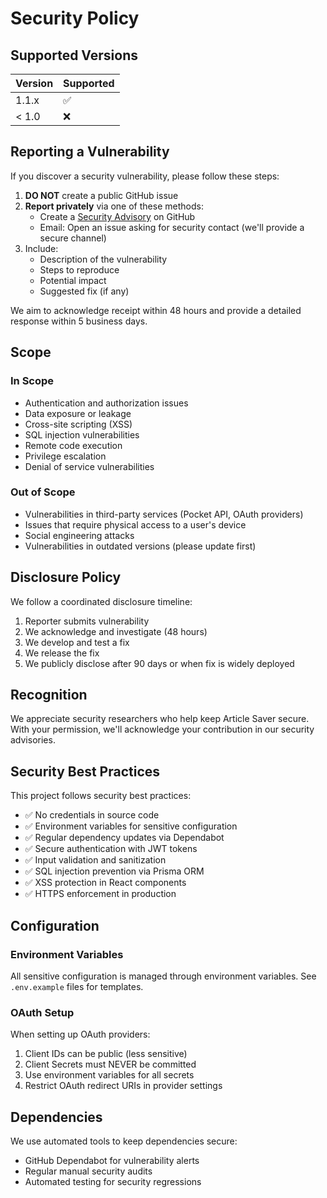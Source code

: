 # Security Policy

## Supported Versions

| Version | Supported          |
| ------- | ------------------ |
| 1.1.x   | :white_check_mark: |
| < 1.0   | :x:                |

## Reporting a Vulnerability

If you discover a security vulnerability, please follow these steps:

1. **DO NOT** create a public GitHub issue
2. **Report privately** via one of these methods:
   - Create a [Security Advisory](https://github.com/nilukush/article_saver/security/advisories/new) on GitHub
   - Email: Open an issue asking for security contact (we'll provide a secure channel)
3. Include:
   - Description of the vulnerability
   - Steps to reproduce
   - Potential impact
   - Suggested fix (if any)

We aim to acknowledge receipt within 48 hours and provide a detailed response within 5 business days.

## Scope

### In Scope
- Authentication and authorization issues
- Data exposure or leakage
- Cross-site scripting (XSS)
- SQL injection vulnerabilities
- Remote code execution
- Privilege escalation
- Denial of service vulnerabilities

### Out of Scope
- Vulnerabilities in third-party services (Pocket API, OAuth providers)
- Issues that require physical access to a user's device
- Social engineering attacks
- Vulnerabilities in outdated versions (please update first)

## Disclosure Policy

We follow a coordinated disclosure timeline:
1. Reporter submits vulnerability
2. We acknowledge and investigate (48 hours)
3. We develop and test a fix
4. We release the fix
5. We publicly disclose after 90 days or when fix is widely deployed

## Recognition

We appreciate security researchers who help keep Article Saver secure. With your permission, we'll acknowledge your contribution in our security advisories.

## Security Best Practices

This project follows security best practices:

- ✅ No credentials in source code
- ✅ Environment variables for sensitive configuration
- ✅ Regular dependency updates via Dependabot
- ✅ Secure authentication with JWT tokens
- ✅ Input validation and sanitization
- ✅ SQL injection prevention via Prisma ORM
- ✅ XSS protection in React components
- ✅ HTTPS enforcement in production

## Configuration

### Environment Variables

All sensitive configuration is managed through environment variables. See `.env.example` files for templates.

### OAuth Setup

When setting up OAuth providers:
1. Client IDs can be public (less sensitive)
2. Client Secrets must NEVER be committed
3. Use environment variables for all secrets
4. Restrict OAuth redirect URIs in provider settings

## Dependencies

We use automated tools to keep dependencies secure:
- GitHub Dependabot for vulnerability alerts
- Regular manual security audits
- Automated testing for security regressions
